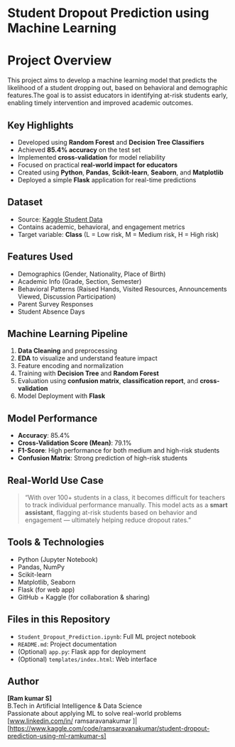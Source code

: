 
# Student Dropout Prediction using Machine Learning

# Project Overview

This project aims to develop a machine learning model that predicts the likelihood of a student dropping out, based on behavioral and demographic features.The goal is to assist educators in identifying at-risk students early, enabling timely intervention and improved academic outcomes.

## Key Highlights

- Developed using **Random Forest** and **Decision Tree Classifiers**
- Achieved **85.4% accuracy** on the test set
- Implemented **cross-validation** for model reliability
- Focused on practical **real-world impact for educators**
- Created using **Python**, **Pandas**, **Scikit-learn**, **Seaborn**, and **Matplotlib**
- Deployed a simple **Flask** application for real-time predictions

## Dataset

- Source: [Kaggle Student Data](https://www.kaggle.com/datasets)
- Contains academic, behavioral, and engagement metrics
- Target variable: **Class** (L = Low risk, M = Medium risk, H = High risk)

## Features Used

- Demographics (Gender, Nationality, Place of Birth)
- Academic Info (Grade, Section, Semester)
- Behavioral Patterns (Raised Hands, Visited Resources, Announcements Viewed, Discussion Participation)
- Parent Survey Responses
- Student Absence Days

## Machine Learning Pipeline

1. **Data Cleaning** and preprocessing
2. **EDA** to visualize and understand feature impact
3. Feature encoding and normalization
4. Training with **Decision Tree** and **Random Forest**
5. Evaluation using **confusion matrix**, **classification report**, and **cross-validation**
6. Model Deployment with **Flask**

## Model Performance

- **Accuracy**: 85.4%
- **Cross-Validation Score (Mean)**: 79.1%
- **F1-Score**: High performance for both medium and high-risk students
- **Confusion Matrix**: Strong prediction of high-risk students

## Real-World Use Case

> “With over 100+ students in a class, it becomes difficult for teachers to track individual performance manually. This model acts as a **smart assistant**, flagging at-risk students based on behavior and engagement — ultimately helping reduce dropout rates.”

## Tools & Technologies

- Python (Jupyter Notebook)
- Pandas, NumPy
- Scikit-learn
- Matplotlib, Seaborn
- Flask (for web app)
- GitHub + Kaggle (for collaboration & sharing)

## Files in this Repository

- `Student_Dropout_Prediction.ipynb`: Full ML project notebook
- `README.md`: Project documentation
- (Optional) `app.py`: Flask app for deployment
- (Optional) `templates/index.html`: Web interface

## Author

**[Ram kumar S]**  
B.Tech in Artificial Intelligence & Data Science  
Passionate about applying ML to solve real-world problems  
[www.linkedin.com/in/
ramsaravanakumar
]| [https://www.kaggle.com/code/ramsaravanakumar/student-dropout-prediction-using-ml-ramkumar-s]
